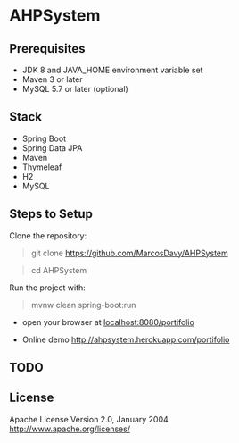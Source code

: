 # AHPSystem


## Prerequisites
- JDK 8 and JAVA_HOME environment variable set
- Maven 3 or later
- MySQL 5.7 or later (optional)

## Stack
- Spring Boot
- Spring Data JPA
- Maven
- Thymeleaf
- H2
- MySQL

## Steps to Setup

Clone the repository:

> git clone https://github.com/MarcosDavy/AHPSystem

> cd AHPSystem

Run the project with:

> mvnw clean spring-boot:run

+ open your browser at <localhost:8080/portifolio>

+ Online demo <http://ahpsystem.herokuapp.com/portifolio>

## TODO

## License
Apache License Version 2.0, January 2004
<http://www.apache.org/licenses/>
